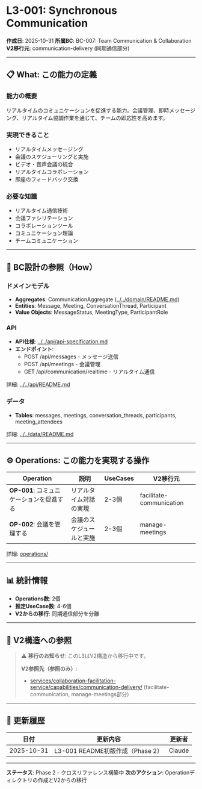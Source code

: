 # L3-001: Synchronous Communication

**作成日**: 2025-10-31
**所属BC**: BC-007: Team Communication & Collaboration
**V2移行元**: communication-delivery (同期通信部分)

---

## 📋 What: この能力の定義

### 能力の概要
リアルタイムのコミュニケーションを促進する能力。会議管理、即時メッセージング、リアルタイム協調作業を通じて、チームの即応性を高めます。

### 実現できること
- リアルタイムメッセージング
- 会議のスケジューリングと実施
- ビデオ・音声会議の統合
- リアルタイムコラボレーション
- 即座のフィードバック交換

### 必要な知識
- リアルタイム通信技術
- 会議ファシリテーション
- コラボレーションツール
- コミュニケーション理論
- チームコミュニケーション

---

## 🔗 BC設計の参照（How）

### ドメインモデル
- **Aggregates**: CommunicationAggregate ([../../domain/README.md](../../domain/README.md#communication-aggregate))
- **Entities**: Message, Meeting, ConversationThread, Participant
- **Value Objects**: MessageStatus, MeetingType, ParticipantRole

### API
- **API仕様**: [../../api/api-specification.md](../../api/api-specification.md)
- **エンドポイント**:
  - POST /api/messages - メッセージ送信
  - POST /api/meetings - 会議管理
  - GET /api/communication/realtime - リアルタイム通信

詳細: [../../api/README.md](../../api/README.md)

### データ
- **Tables**: messages, meetings, conversation_threads, participants, meeting_attendees

詳細: [../../data/README.md](../../data/README.md)

---

## ⚙️ Operations: この能力を実現する操作

| Operation | 説明 | UseCases | V2移行元 |
|-----------|------|----------|---------|
| **OP-001**: コミュニケーションを促進する | リアルタイム対話の実現 | 2-3個 | facilitate-communication |
| **OP-002**: 会議を管理する | 会議のスケジュールと実施 | 2-3個 | manage-meetings |

詳細: [operations/](operations/)

---

## 📊 統計情報

- **Operations数**: 2個
- **推定UseCase数**: 4-6個
- **V2からの移行**: 同期通信部分を分離

---

## 🔗 V2構造への参照

> ⚠️ **移行のお知らせ**: このL3はV2構造から移行中です。
>
> **V2参照先（参照のみ）**:
> - [services/collaboration-facilitation-service/capabilities/communication-delivery/](../../../../services/collaboration-facilitation-service/capabilities/communication-delivery/) (facilitate-communication, manage-meetings部分)

---

## 📝 更新履歴

| 日付 | 更新内容 | 更新者 |
|------|---------|--------|
| 2025-10-31 | L3-001 README初版作成（Phase 2） | Claude |

---

**ステータス**: Phase 2 - クロスリファレンス構築中
**次のアクション**: Operationディレクトリの作成とV2からの移行
